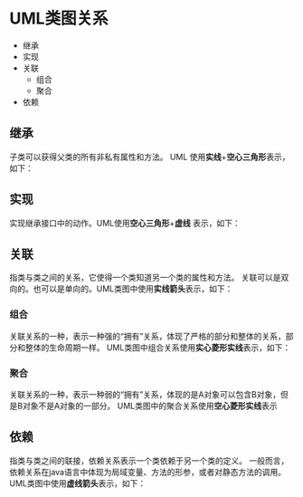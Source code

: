 # UML类图关系
* 继承
* 实现
* 关联
 	* 组合
	* 聚合
* 依赖


## 继承 
子类可以获得父类的所有非私有属性和方法。 UML 使用**实线**+**空心三角形**表示，如下： 

## 实现
实现继承接口中的动作。UML使用**空心三角形**+**虚线** 表示，如下： 

## 关联
指类与类之间的关系，它使得一个类知道另一个类的属性和方法。 关联可以是双向的。也可以是单向的。UML类图中使用**实线箭头**表示，如下：

###  组合
关联关系的一种，表示一种强的“拥有”关系，体现了严格的部分和整体的关系，部分和整体的生命周期一样。 UML类图中组合关系使用**实心菱形实线**表示，如下： 



### 聚合
关联关系的一种，表示一种弱的“拥有”关系，体现的是A对象可以包含B对象，但是B对象不是A对象的一部分。 UML类图中的聚合关系使用**空心菱形实线**表示


## 依赖
指类与类之间的联接，依赖关系表示一个类依赖于另一个类的定义。 一般而言，依赖关系在java语言中体现为局域变量、方法的形参，或者对静态方法的调用。 UML类图中使用**虚线箭头**表示，如下： 


